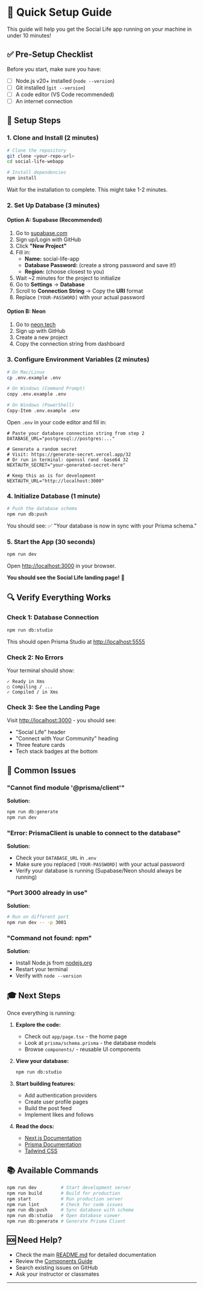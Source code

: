 # 🚀 Quick Setup Guide

This guide will help you get the Social Life app running on your machine in under 10 minutes!

## ✅ Pre-Setup Checklist

Before you start, make sure you have:

- [ ] Node.js v20+ installed (`node --version`)
- [ ] Git installed (`git --version`)
- [ ] A code editor (VS Code recommended)
- [ ] An internet connection

## 📝 Setup Steps

### 1. Clone and Install (2 minutes)

```bash
# Clone the repository
git clone <your-repo-url>
cd social-life-webapp

# Install dependencies
npm install
```

Wait for the installation to complete. This might take 1-2 minutes.

### 2. Set Up Database (3 minutes)

#### Option A: Supabase (Recommended)

1. Go to [supabase.com](https://supabase.com)
2. Sign up/Login with GitHub
3. Click **"New Project"**
4. Fill in:
   - **Name:** social-life-app
   - **Database Password:** (create a strong password and save it!)
   - **Region:** (choose closest to you)
5. Wait ~2 minutes for the project to initialize
6. Go to **Settings** → **Database**
7. Scroll to **Connection String** → Copy the **URI** format
8. Replace `[YOUR-PASSWORD]` with your actual password

#### Option B: Neon

1. Go to [neon.tech](https://neon.tech)
2. Sign up with GitHub
3. Create a new project
4. Copy the connection string from dashboard

### 3. Configure Environment Variables (2 minutes)

```bash
# On Mac/Linux
cp .env.example .env

# On Windows (Command Prompt)
copy .env.example .env

# On Windows (PowerShell)
Copy-Item .env.example .env
```

Open `.env` in your code editor and fill in:

```env
# Paste your database connection string from step 2
DATABASE_URL="postgresql://postgres:..."

# Generate a random secret
# Visit: https://generate-secret.vercel.app/32
# Or run in terminal: openssl rand -base64 32
NEXTAUTH_SECRET="your-generated-secret-here"

# Keep this as is for development
NEXTAUTH_URL="http://localhost:3000"
```

### 4. Initialize Database (1 minute)

```bash
# Push the database schema
npm run db:push
```

You should see: ✅ "Your database is now in sync with your Prisma schema."

### 5. Start the App (30 seconds)

```bash
npm run dev
```

Open [http://localhost:3000](http://localhost:3000) in your browser.

**You should see the Social Life landing page!** 🎉

## 🔍 Verify Everything Works

### Check 1: Database Connection

```bash
npm run db:studio
```

This should open Prisma Studio at [http://localhost:5555](http://localhost:5555)

### Check 2: No Errors

Your terminal should show:

```
✓ Ready in Xms
○ Compiling / ...
✓ Compiled / in Xms
```

### Check 3: See the Landing Page

Visit [http://localhost:3000](http://localhost:3000) - you should see:

- "Social Life" header
- "Connect with Your Community" heading
- Three feature cards
- Tech stack badges at the bottom

## 🐛 Common Issues

### "Cannot find module '@prisma/client'"

**Solution:**

```bash
npm run db:generate
npm run dev
```

### "Error: PrismaClient is unable to connect to the database"

**Solution:**

- Check your `DATABASE_URL` in `.env`
- Make sure you replaced `[YOUR-PASSWORD]` with your actual password
- Verify your database is running (Supabase/Neon should always be running)

### "Port 3000 already in use"

**Solution:**

```bash
# Run on different port
npm run dev -- -p 3001
```

### "Command not found: npm"

**Solution:**

- Install Node.js from [nodejs.org](https://nodejs.org)
- Restart your terminal
- Verify with `node --version`

## 🎓 Next Steps

Once everything is running:

1. **Explore the code:**

   - Check out `app/page.tsx` - the home page
   - Look at `prisma/schema.prisma` - the database models
   - Browse `components/` - reusable UI components

2. **View your database:**

   ```bash
   npm run db:studio
   ```

3. **Start building features:**

   - Add authentication providers
   - Create user profile pages
   - Build the post feed
   - Implement likes and follows

4. **Read the docs:**
   - [Next.js Documentation](https://nextjs.org/docs)
   - [Prisma Documentation](https://www.prisma.io/docs)
   - [Tailwind CSS](https://tailwindcss.com/docs)

## 📚 Available Commands

```bash
npm run dev         # Start development server
npm run build       # Build for production
npm start           # Run production server
npm run lint        # Check for code issues
npm run db:push     # Sync database with schema
npm run db:studio   # Open database viewer
npm run db:generate # Generate Prisma Client
```

## 🆘 Need Help?

- Check the main [README.md](./README.md) for detailed documentation
- Review the [Components Guide](./components/README.md)
- Search existing issues on GitHub
- Ask your instructor or classmates

---

